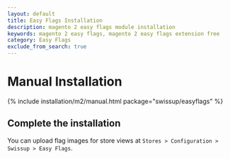 ```yaml
---
layout: default
title: Easy Flags Installation
description: magento 2 easy flags module installation
keywords: magento 2 easy flags, magento 2 easy flags extension free
category: Easy Flags
exclude_from_search: true
---
```


# Manual Installation

{% include installation/m2/manual.html package="swissup/easyflags" %}

## Complete the installation

You can upload flag images for store views at `Stores > Configuration > Swissup > Easy Flags`.
